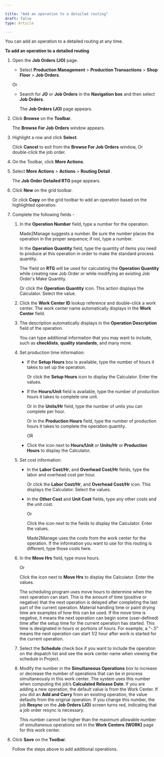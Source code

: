 ```yaml
---

title: "Add an operation to a detailed routing"
draft: false
type: Article

---
```


You can add an operation to a detailed routing at any time.

**To add an operation to a detailed routing**

1. Open the **Job Orders (JO)** page.

    - Select **Production Management** > **Production Transactions** > **Shop Floor** > **Job Orders**.

    Or

    - Search for **JO** or **Job Orders** in the **Navigation box** and then select **Job Orders**.

        The **Job Orders (JO)** page appears.

2. Click **Browse** on the **Toolbar**.

    The **Browse For Job Orders** window appears. 


3. Highlight a row and click **Select**.

    Click **Cancel** to exit from the **Browse For Job Orders** window, Or double-click the job order.

4. On the Toolbar, click **More Actions**.

5. Select **More Actions** > **Actions** > **Routing Detail** .

    The **Job Order Detailed RTG** page appears. 


6. Click **New** on the grid toolbar.

    Or click **Copy** on the grid toolbar to add an operation based on the highlighted operation.

7. Complete the following fields -

    1. In the **Operation Number** field, type a number for the operation.

        Made2Manage suggests a number. Be sure the number places the operation in the proper sequence; if not, type a number.

        In the **Operation Quantity** field, type the quantity of items you need to produce at this operation in order to make the standard process quantity.

        The Yield on **RTG** will be used for calculating the **Operation Quantity** while creating new Job Order or while modifying an existing Job Order's Make Quantity.

        Or click the **Operation Quantity** icon. This action displays the Calculator. Select the value.

    2. Click the **Work Center ID** lookup reference and double-click a work center. The work center name automatically displays in the **Work Center** field.

    3. The description automatically displays in the **Operation Description** field of the operation.

        You can type additional information that you may want to include, such as **checklists**, **quality standards**, and many more.

    4. Set production time information:

        - If the **Setup Hours** box is available, type the number of hours it takes to set up the operation.

            Or click the **Setup Hours** icon to display the Calculator. Enter the values.

        - If the **Hours/Unit** field is available, type the number of production hours it takes to complete one unit.

            Or in the **Units/Hr** field, type the number of units you can complete per hour.

            Or in the **Production Hours** field, type the number of production hours it takes to complete the operation quantity.

            OR

        - Click the icon next to **Hours/Unit** or **Units/Hr** or **Production Hours** to display the Calculator.

    5. Set cost information:

        - In the **Labor Cost/Hr**, and **Overhead Cost/Hr** fields, type the labor and overhead cost per hour.

            Or click the **Labor Cost/Hr**, and **Overhead Cost/Hr** icon. This displays the Calculator. Select the values.

        - In the **Other Cost** and **Unit Cost** fields, type any other costs and the unit cost.

            Or

            Click the icon next to the fields to display the Calculator. Enter the values.

            Made2Manage uses the costs from the work center for the operation. If the information you want to use for this routing is different, type those costs here.

    6. In the **Move Hrs** field, type move hours.

        Or

        Click the icon next to **Move Hrs** to display the Calculator. Enter the values.

        The scheduling program uses move hours to determine when the next operation can start. This is the amount of time (positive or negative) that the next operation is delayed after completing the last part of the current operation. Material handling time or paint drying time are examples of how this can be used. If the move time is negative, it means the next operation can begin some (user-defined) time after the setup time for the current operation has started. This time is designated in hours or portions of hours. For example, a "-.5" means the next operation can start 1/2 hour after work is started for the current operation.

    7. Select the **Schedule** check box if you want to include the operation on the dispatch list and see the work center name when viewing the schedule in Project.

    8. Modify the number in the **Simultaneous Operations** box to increase or decrease the number of operations that can be in process simultaneously in this work center. The system uses this number when computing the job’s **Calculated Release Date**. If you are adding a new operation, the default value is from the Work Center. If you did an **Add and Carry** from an existing operation, the value defaults from the original operation. If you change this number, the job **Resync** on the **Job Orders (JO)** screen turns red, indicating that a job order resync is necessary.

        This number cannot be higher than the maximum allowable number of simultaneous operations set in the **Work Centers (WORK)** page for this work center.

8. Click **Save** on the **Toolbar**.

    Follow the steps above to add additional operations.

​
